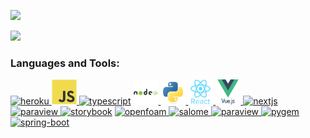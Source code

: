 <p align="left">

<a href="https://github.com/anuraghazra/github-readme-stats">
  <img  src="https://github-readme-stats.vercel.app/api?username=matsubaraDaisuke&count_private=true&show_icons=true" />
</a>
</p>
<p align="left">
<a href="https://github.com/anuraghazra/github-readme-stats">
  <img  src="https://github-readme-stats.vercel.app/api/top-langs/?username=matsubaraDaisuke" />
</a>
</p>
<p align="left">

</p>

<h3 align="left">Languages and Tools:</h3>
<p align="left">
<a href="https://heroku.com" target="_blank"> <img src="https://www.vectorlogo.zone/logos/heroku/heroku-icon.svg" alt="heroku" width="40" height="40"/> </a>
<a href="https://developer.mozilla.org/en-US/docs/Web/JavaScript" target="_blank"> <img src="https://raw.githubusercontent.com/devicons/devicon/master/icons/javascript/javascript-original.svg" alt="javascript" width="40" height="40"/> </a>
<a href="https://www.typescriptlang.org" target="_blank">
<img src="https://www.typescriptlang.org/favicon.ico"  alt="typescript" width="40" height="40"/></a>
<a href="https://nodejs.org" target="_blank"> <img src="https://raw.githubusercontent.com/devicons/devicon/master/icons/nodejs/nodejs-original-wordmark.svg" alt="nodejs" width="40" height="40"/> </a>
<a href="https://www.python.org" target="_blank"> <img src="https://raw.githubusercontent.com/devicons/devicon/master/icons/python/python-original.svg" alt="python" width="40" height="40"/> </a>
<a href="https://reactjs.org/" target="_blank"> <img src="https://raw.githubusercontent.com/devicons/devicon/master/icons/react/react-original-wordmark.svg" alt="react" width="40" height="40"/> </a>
<a href="https://vuejs.org/" target="_blank"> <img src="https://raw.githubusercontent.com/devicons/devicon/master/icons/vuejs/vuejs-original-wordmark.svg" alt="vuejs" width="40" height="40"/> </a>
<a href="https://nextjs.org/" target="_blank"> <img src="https://cdn.worldvectorlogo.com/logos/nextjs-3.svg" alt="nextjs" width="40" height="40"/> </a>
 </a>
 <a href="https://strapi.io" target="_blank"> <img src="https://strapi.io/assets/favicon-32x32.png" alt="paraview" width="40" height="40"/> </a>
 </a>
 <a href="https://storybook.js.org" target="_blank"> <img src="https://github.com/storybookjs/brand/blob/main/icon/icon-storybook-default.svg" alt="storybook" width="40" height="40"/></a>
 </a>
<a href="https://www.openfoam.com" target="_blank"> <img src="https://www.openfoam.com/themes/bs4esi/favicons/apple-touch-icon.png" alt="openfoam" width="40" height="40"/> </a>
 </a>
<a href="https://www.salome-platform.org" target="_blank"> <img src="https://www.salome-platform.org/favicon.ico" alt="salome" width="40" height="40"/> </a>
 </a>
<a href="https://www.paraview.org" target="_blank"> <img src="https://www.paraview.org/wp-content/uploads/2016/01/cropped-ParaView_Mark-270x270.png" alt="paraview" width="40" height="40"/> </a>
 </a>
<a href="https://mathlab.github.io/PyGeM/index.html" target="_blank"> <img src="https://mathlab.github.io/PyGeM/_images/logo_PyGeM.png" alt="pygem" width="40" height="40"/> </a>
 </a>
 <a href="https://spring.io" target="_blank"> <img src="https://www.javastaff.com/wp-content/uploads/2017/03/spring-boot-project-logo-720x340.png" alt="spring-boot" width="40" height="40"/> </a>
 </a>



